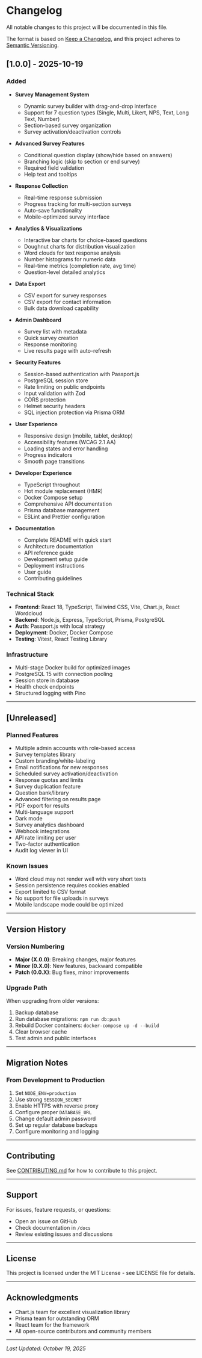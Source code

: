 # Changelog

All notable changes to this project will be documented in this file.

The format is based on [Keep a Changelog](https://keepachangelog.com/en/1.0.0/),
and this project adheres to [Semantic Versioning](https://semver.org/spec/v2.0.0.html).

## [1.0.0] - 2025-10-19

### Added
- **Survey Management System**
  - Dynamic survey builder with drag-and-drop interface
  - Support for 7 question types (Single, Multi, Likert, NPS, Text, Long Text, Number)
  - Section-based survey organization
  - Survey activation/deactivation controls

- **Advanced Survey Features**
  - Conditional question display (show/hide based on answers)
  - Branching logic (skip to section or end survey)
  - Required field validation
  - Help text and tooltips

- **Response Collection**
  - Real-time response submission
  - Progress tracking for multi-section surveys
  - Auto-save functionality
  - Mobile-optimized survey interface

- **Analytics & Visualizations**
  - Interactive bar charts for choice-based questions
  - Doughnut charts for distribution visualization
  - Word clouds for text response analysis
  - Number histograms for numeric data
  - Real-time metrics (completion rate, avg time)
  - Question-level detailed analytics

- **Data Export**
  - CSV export for survey responses
  - CSV export for contact information
  - Bulk data download capability

- **Admin Dashboard**
  - Survey list with metadata
  - Quick survey creation
  - Response monitoring
  - Live results page with auto-refresh

- **Security Features**
  - Session-based authentication with Passport.js
  - PostgreSQL session store
  - Rate limiting on public endpoints
  - Input validation with Zod
  - CORS protection
  - Helmet security headers
  - SQL injection protection via Prisma ORM

- **User Experience**
  - Responsive design (mobile, tablet, desktop)
  - Accessibility features (WCAG 2.1 AA)
  - Loading states and error handling
  - Progress indicators
  - Smooth page transitions

- **Developer Experience**
  - TypeScript throughout
  - Hot module replacement (HMR)
  - Docker Compose setup
  - Comprehensive API documentation
  - Prisma database management
  - ESLint and Prettier configuration

- **Documentation**
  - Complete README with quick start
  - Architecture documentation
  - API reference guide
  - Development setup guide
  - Deployment instructions
  - User guide
  - Contributing guidelines

### Technical Stack
- **Frontend**: React 18, TypeScript, Tailwind CSS, Vite, Chart.js, React Wordcloud
- **Backend**: Node.js, Express, TypeScript, Prisma, PostgreSQL
- **Auth**: Passport.js with local strategy
- **Deployment**: Docker, Docker Compose
- **Testing**: Vitest, React Testing Library

### Infrastructure
- Multi-stage Docker build for optimized images
- PostgreSQL 15 with connection pooling
- Session store in database
- Health check endpoints
- Structured logging with Pino

---

## [Unreleased]

### Planned Features
- Multiple admin accounts with role-based access
- Survey templates library
- Custom branding/white-labeling
- Email notifications for new responses
- Scheduled survey activation/deactivation
- Response quotas and limits
- Survey duplication feature
- Question bank/library
- Advanced filtering on results page
- PDF export for results
- Multi-language support
- Dark mode
- Survey analytics dashboard
- Webhook integrations
- API rate limiting per user
- Two-factor authentication
- Audit log viewer in UI

### Known Issues
- Word cloud may not render well with very short texts
- Session persistence requires cookies enabled
- Export limited to CSV format
- No support for file uploads in surveys
- Mobile landscape mode could be optimized

---

## Version History

### Version Numbering
- **Major (X.0.0)**: Breaking changes, major features
- **Minor (0.X.0)**: New features, backward compatible
- **Patch (0.0.X)**: Bug fixes, minor improvements

### Upgrade Path
When upgrading from older versions:
1. Backup database
2. Run database migrations: `npm run db:push`
3. Rebuild Docker containers: `docker-compose up -d --build`
4. Clear browser cache
5. Test admin and public interfaces

---

## Migration Notes

### From Development to Production
1. Set `NODE_ENV=production`
2. Use strong `SESSION_SECRET`
3. Enable HTTPS with reverse proxy
4. Configure proper `DATABASE_URL`
5. Change default admin password
6. Set up regular database backups
7. Configure monitoring and logging

---

## Contributing

See [CONTRIBUTING.md](./docs/CONTRIBUTING.md) for how to contribute to this project.

---

## Support

For issues, feature requests, or questions:
- Open an issue on GitHub
- Check documentation in `/docs`
- Review existing issues and discussions

---

## License

This project is licensed under the MIT License - see LICENSE file for details.

---

## Acknowledgments

- Chart.js team for excellent visualization library
- Prisma team for outstanding ORM
- React team for the framework
- All open-source contributors and community members

---

*Last Updated: October 19, 2025*
